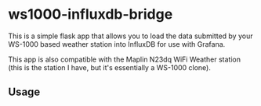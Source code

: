 # ws1000-influxdb-bridge

This is a simple flask app that allows you to load the data submitted by your WS-1000 based weather station into InfluxDB for use with Grafana.

This app is also compatible with the Maplin N23dq WiFi Weather station (this is the station I have, but it's essentially a WS-1000 clone).

## Usage


